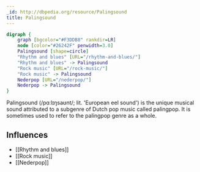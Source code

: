 ```yaml
---
_id: http://dbpedia.org/resource/Palingsound
title: Palingsound
---
```


```dot
digraph {
	graph [bgcolor="#F3DDB8" rankdir=LR]
	node [color="#26242F" penwidth=3.0]
	Palingsound [shape=circle]
	"Rhythm and blues" [URL="/rhythm-and-blues/"]
	"Rhythm and blues" -> Palingsound
	"Rock music" [URL="/rock-music/"]
	"Rock music" -> Palingsound
	Nederpop [URL="/nederpop/"]
	Nederpop -> Palingsound
}
```

Palingsound (/pɑːlɪŋsaʊnt/; lit. 'European eel sound') is the unique musical sound attributed to a subgenre of Dutch pop music called palingpop. It is sometimes used to refer to the palingpop genre as a whole.

## Influences

- [[Rhythm and blues]]
- [[Rock music]]
- [[Nederpop]]
